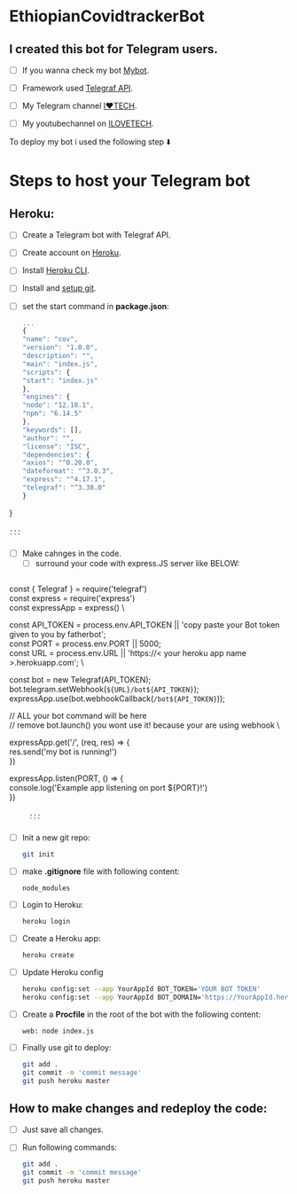 # EthiopianCovidtrackerBot

## I created this bot for Telegram users.
   - [ ] If you wanna check my bot [Mybot](http://t.me/@covidguy_bot).
   - [ ] Framework used [Telegraf API](https://telegraf.js.org/#/).
   - [ ] My Telegram channel [I❤️TECH](https://t.me/ilovetech1).
   - [ ] My youtubechannel on [ILOVETECH](https://t.me/ilovetech1).
   
   
   

 To deploy my bot i used the following step ⬇️
# Steps to host your Telegram bot
## Heroku:

- [ ] Create a Telegram bot with Telegraf API.
- [ ] Create account on [Heroku](http://heroku.com/).
- [ ] Install [Heroku CLI](https://devcenter.heroku.com/articles/getting-started-with-nodejs#set-up).
- [ ] Install and [setup git](https://git-scm.com/book/en/v2/Getting-Started-Installing-Git).


- [ ] set the start command in **package.json**:
    ```javascript
    ...
    {
  "name": "cov",
  "version": "1.0.0",
  "description": "",
  "main": "index.js",
  "scripts": {
    "start": "index.js"
  },
  "engines": {
    "node": "12.18.1",
    "npm": "6.14.5"
  },
  "keywords": [],
  "author": "",
  "license": "ISC",
  "dependencies": {
    "axios": "^0.20.0",
    "dateformat": "^3.0.3",
    "express": "^4.17.1",
    "telegraf": "^3.38.0"
  }
}

    ...
    ```
- [ ] Make cahnges in the code.
    - [ ] surround your code with express.JS server like BELOW:
         ```...
 const { Telegraf } = require('telegraf')          \
const express = require('express')         \
const expressApp = express()         \

const API_TOKEN = process.env.API_TOKEN || 'copy paste your Bot token given to you by fatherbot';  \
const PORT = process.env.PORT || 5000;   
const URL = process.env.URL || 'https://< your heroku app name >.herokuapp.com';   \

const bot = new Telegraf(API_TOKEN);
bot.telegram.setWebhook(`${URL}/bot${API_TOKEN}`);
expressApp.use(bot.webhookCallback(`/bot${API_TOKEN}`));

// ALL your  bot command will be here                              \
// remove bot.launch() you wont use it! because your are using webhook             \

expressApp.get('/', (req, res) => {    \
  res.send('my bot is running!')     \
})

expressApp.listen(PORT, () => {   \
  console.log('Example app listening on port ${PORT}!')   \
})
         
         ...
         ```
   
  
- [ ] Init a new git repo:
    ```bash
    git init
    ```
- [ ] make **.gitignore** file with following content:
    ```
    node_modules
    ```
- [ ] Login to Heroku:
    ```bash
    heroku login
    ```
- [ ] Create a Heroku app:
    ```bash
    heroku create
    ```
- [ ] Update Heroku config
    ```bash
    heroku config:set --app YourAppId BOT_TOKEN='YOUR BOT TOKEN'
    heroku config:set --app YourAppId BOT_DOMAIN='https://YourAppId.herokuapp.com'
    ```
- [ ] Create a **Procfile** in the root of the bot with the following content:
    ```
   web: node index.js
    ```
- [ ] Finally use git to deploy:
    ```bash
    git add .
    git commit -m 'commit message'
    git push heroku master
    ```

## How to make changes and redeploy the code:
- [ ] Just save all changes.
- [ ] Run following commands:
    ```bash
    git add .
    git commit -m 'commit message'
    git push heroku master
    ```



